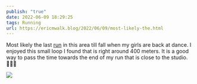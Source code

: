```yaml
---
publish: "true"
date: 2022-06-09 18:29:25
tags: Running
url: https://ericmwalk.blog/2022/06/09/most-likely-the.html
---
```


Most likely the last [run](http://www.strava.com/activities/7283078113) in this area till fall when my girls are back at dance. I enjoyed this small loop I found that is right around 400 meters.  It is a good way to pass the time towards the end of my run that is close to the studio. 🏃🏻‍♂️


![](https://ericmwalk.blog/uploads/2022/189ac7ea05.jpg)